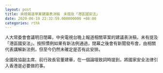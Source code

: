 ```yaml
---
layout: post
title: 央視報道草案建議表決稿　未提及「港區國安法」
date: 2020-06-19 22:32:59.000000000 +08:00
categories: rthk
---
```


人大常委會會議明日閉幕，中央電視台晚上報道相關草案的建議表決稿，未有提及「港區國安法」。按照慣例如果有新法例通過，閉幕之後會有新聞發布會，由相關代表講解新法例，但至今仍然未確定是否有此安排。

全國政協副主席、前行政長官董建華，在一個論壇致詞時提到，將國家安全法律引入香港是必要做的事。
